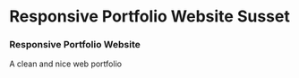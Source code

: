 # Responsive Portfolio Website Susset

###  Responsive Portfolio Website
A clean and nice web portfolio 


